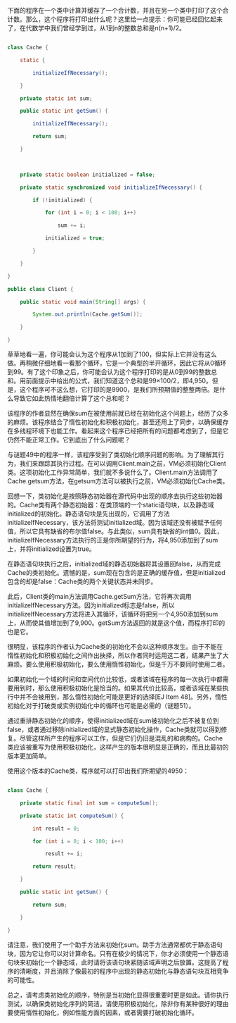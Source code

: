 下面的程序在一个类中计算并缓存了一个合计数，并且在另一个类中打印了这个合计数。那么，这个程序将打印出什么呢？这里给一点提示：你可能已经回忆起来了，在代数学中我们曾经学到过，从1到n的整数总和是n(n+1)/2。 
```java  
class Cache {
    static {
        initializeIfNecessary();
    }
    private static int sum;
    public static int getSum() {
        initializeIfNecessary();
        return sum;
    }
    
    private static boolean initialized = false;
    private static synchronized void initializeIfNecessary() {
        if (!initialized) {
            for (int i = 0; i < 100; i++)
                sum += i;
            initialized = true;
        }
    }
}
public class Client {
    public static void main(String[] args) {
        System.out.println(Cache.getSum()); 
    } 
}
```
草草地看一遍，你可能会认为这个程序从1加到了100，但实际上它并没有这么做。再稍微仔细地看一看那个循环，它是一个典型的半开循环，因此它将从0循环到99。有了这个印象之后，你可能会认为这个程序打印的是从0到99的整数总和。用前面提示中给出的公式，我们知道这个总和是99×100/2，即4,950。但是，这个程序可不这么想，它打印的是9900，是我们所预期值的整整两倍。是什么导致它如此热情地翻倍计算了这个总和呢？ 
该程序的作者显然在确保sum在被使用前就已经在初始化这个问题上，经历了众多的麻烦。该程序结合了惰性初始化和积极初始化，甚至还用上了同步，以确保缓存在多线程环境下也能工作。看起来这个程序已经把所有的问题都考虑到了，但是它仍然不能正常工作。它到底出了什么问题呢？ 
与谜题49中的程序一样，该程序受到了类初始化顺序问题的影响。为了理解其行为，我们来跟踪其执行过程。在可以调用Client.main之前，VM必须初始化Client类。这项初始化工作异常简单，我们就不多说什么了。Client.main方法调用了Cache.getsum方法，在getsum方法可以被执行之前，VM必须初始化Cache类。 
回想一下，类初始化是按照静态初始器在源代码中出现的顺序去执行这些初始器的。Cache类有两个静态初始器：在类顶端的一个static语句块，以及静态域initialized的初始化。静态语句块是先出现的，它调用了方法initializeIfNecessary，该方法将测试initialized域。因为该域还没有被赋予任何值，所以它具有缺省的布尔值false。与此类似，sum具有缺省的int值0。因此，initializeIfNecessary方法执行的正是你所期望的行为，将4,950添加到了sum上，并将initialized设置为true。 
在静态语句块执行之后，initialized域的静态初始器将其设置回false，从而完成Cache的类初始化。遗憾的是，sum现在包含的是正确的缓存值，但是initialized包含的却是false：Cache类的两个关键状态并未同步。 
此后，Client类的main方法调用Cache.getSum方法，它将再次调用initializeIfNecessary方法。因为initialized标志是false，所以initializeIfNecessary方法将进入其循环，该循环将把另一个4,950添加到sum上，从而使其值增加到了9,900。getSum方法返回的就是这个值，而程序打印的也是它。 
很明显，该程序的作者认为Cache类的初始化不会以这种顺序发生。由于不能在惰性初始化和积极初始化之间作出抉择，所以作者同时运用这二者，结果产生了大麻烦。要么使用积极初始化，要么使用惰性初始化，但是千万不要同时使用二者。 
如果初始化一个域的时间和空间代价比较低，或者该域在程序的每一次执行中都需要用到时，那么使用积极初始化是恰当的。如果其代价比较高，或者该域在某些执行中并不会被用到，那么惰性初始化可能是更好的选择[EJ Item 48]。另外，惰性初始化对于打破类或实例初始化中的循环也可能是必需的（谜题51）。 
通过重排静态初始化的顺序，使得initialized域在sum被初始化之后不被复位到false，或者通过移除initialized域的显式静态初始化操作，Cache类就可以得到修复。尽管这样所产生的程序可以工作，但是它们仍旧是混乱的和病构的。Cache类应该被重写为使用积极初始化，这样产生的版本很明显是正确的，而且比最初的版本更加简单。
使用这个版本的Cache类，程序就可以打印出我们所期望的4950： 
```java  
class Cache {
    private static final int sum = computeSum();
    private static int computeSum() {
        int result = 0;
        for (int i = 0; i < 100; i++)
            result += i;
        return result;
    }    
    public static int getSum() {
        return sum;
    }    
}
```
请注意，我们使用了一个助手方法来初始化sum。助手方法通常都优于静态语句块，因为它让你可以对计算命名。只有在极少的情况下，你才必须使用一个静态语句块来初始化一个静态域，此时请将该语句块紧随该域声明之后放置。这提高了程序的清晰度，并且消除了像最初的程序中出现的静态初始化与静态语句块互相竞争的可能性。 
总之，请考虑类初始化的顺序，特别是当初始化显得很重要时更是如此。请你执行测试，以确保类初始化序列的简洁。请使用积极初始化，除非你有某种很好的理由要使用惰性初始化，例如性能方面的因素，或者需要打破初始化循环。